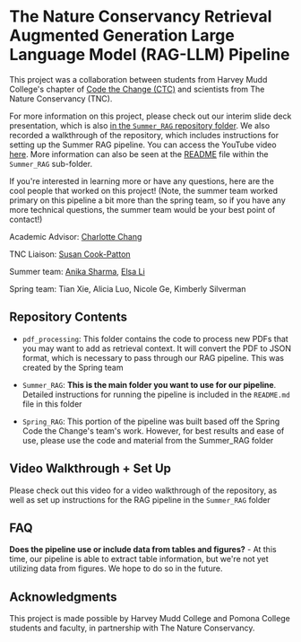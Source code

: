 
# The Nature Conservancy Retrieval Augmented Generation Large Language Model (RAG-LLM) Pipeline

  

This project was a collaboration between students from Harvey Mudd College's chapter of [Code the Change (CTC)](https://codethechange.cs.hmc.edu/) and scientists from The Nature Conservancy (TNC).

  

For more information on this project, please check out our interim slide deck presentation, which is also [in the `Summer_RAG` repository folder](https://github.com/cia-group/TNC-RAG/tree/main/Summer_RAG). We also recorded a walkthrough of the repository, which includes instructions for setting up the Summer RAG pipeline. You can access the YouTube video [here](https://youtu.be/i9pl4bAlbj8). More information can also be seen at the [README](https://github.com/cia-group/TNC-RAG/blob/main/Summer_RAG/README.md) file within the `Summer_RAG` sub-folder.

 

If you're interested in learning more or have any questions, here are the cool people that worked on this project! (Note, the summer team worked primary on this pipeline a bit more than the spring team, so if you have any more technical questions, the summer team would be your best point of contact!)

  
Academic Advisor: [Charlotte Chang](https://chang.eco/)

TNC Liaison: [Susan Cook-Patton](https://www.nature.org/en-us/about-us/who-we-are/our-people/susan-cook-patton/) 

Summer team: [Anika Sharma](https://www.linkedin.com/in/anika-sharma-1713a8222), [Elsa Li](https://www.linkedin.com/in/elsa-li-hmc/)

Spring team: Tian Xie, Alicia Luo, Nicole Ge, Kimberly Silverman


## Repository Contents

-  `pdf_processing`: This folder contains the code to process new PDFs that you may want to add as retrieval context. It will convert the PDF to JSON format, which is necessary to pass through our RAG pipeline. This was created by the Spring team

-  `Summer_RAG`: **This is the main folder you want to use for our pipeline**. Detailed instructions for running the pipeline is included in the `README.md` file in this folder

-  `Spring_RAG`: This portion of the pipeline was built based off the Spring Code the Change's team's work. However, for best results and ease of use, please use the code and material from the Summer_RAG folder


 ## Video Walkthrough + Set Up
 Please check out this video for a video walkthrough of the repository, as well as set up instructions for the RAG pipeline in the `Summer_RAG` folder


## FAQ
**Does the pipeline use or include data from tables and figures?** - At this time, our pipeline is able to extract table information, but we're not yet utilizing data from figures. We hope to do so in the future.   

## Acknowledgments
  
This project is made possible by Harvey Mudd College and Pomona College students and faculty, in partnership with The Nature Conservancy.
